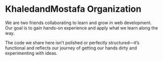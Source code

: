 # KhaledandMostafa Organization

We are two friends collaborating to learn and grow in web development. Our goal is to gain hands-on experience and apply what we learn along the way. 

The code we share here isn’t polished or perfectly structured—it’s functional and reflects our journey of getting our hands dirty and experimenting with ideas.
